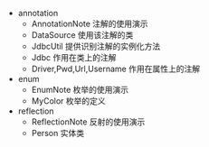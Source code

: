 * annotation
  * AnnotationNote 注解的使用演示
  * DataSource 使用该注解的类
  * JdbcUtil 提供识别注解的实例化方法
  * Jdbc 作用在类上的注解
  * Driver,Pwd,Url,Username 作用在属性上的注解
* enum
  * EnumNote 枚举的使用演示
  * MyColor 枚举的定义
* reflection
  * ReflectionNote 反射的使用演示
  * Person 实体类
